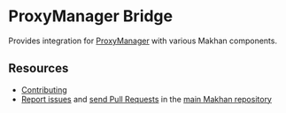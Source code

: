 ProxyManager Bridge
===================

Provides integration for [ProxyManager][1] with various Makhan components.

Resources
---------

  * [Contributing](https://makhan.com/doc/current/contributing/index.html)
  * [Report issues](https://github.com/makhan/makhan/issues) and
    [send Pull Requests](https://github.com/makhan/makhan/pulls)
    in the [main Makhan repository](https://github.com/makhan/makhan)

[1]: https://github.com/Ocramius/ProxyManager
